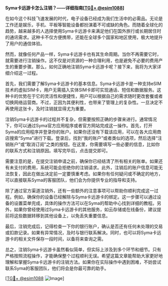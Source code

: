 **Syma卡远游卡怎么注销？——详细指南[[TG💪+ @esim1088](https://t.me/s/esim1088)]**

在如今这个科技飞速发展的时代，电子设备已经成为我们生活中的必需品。无论是工作还是娱乐，手机、平板等智能设备都扮演着不可或缺的角色。而随着全球化的趋势，越来越多的人选择使用Syma卡远游卡来满足他们在国外旅行或长期居住时的通讯需求。这种卡不仅方便携带，还能在全球多个国家和地区使用，极大地提升了用户的通信体验。

然而，就像任何产品一样，Syma卡远游卡也有其生命周期。当你不再需要它时，就需要进行注销操作。这不仅是对资源的一种合理利用，也是避免不必要的费用产生的重要步骤。那么，如何正确地注销Syma卡远游卡呢？接下来，我将为大家详细介绍这一过程。

首先，我们需要了解Syma卡远游卡的基本信息。Syma卡远游卡是一种支持eSIM技术的虚拟SIM卡，用户无需插入实体SIM卡即可实现通话、短信和数据服务。这种卡的优势在于它的灵活性和便捷性，用户可以根据自己的需求随时更改套餐或者切换网络运营商。不过，正因为其便利性，也带来了管理上的复杂性。一旦决定不再使用这张卡，及时注销就显得尤为重要。

注销Syma卡远游卡的过程并不复杂，但需要按照正确的步骤来进行。通常情况下，你可以通过Syma官方应用程序或者官方网站完成这一操作。首先，打开Syma的应用程序并登录你的账户。如果你还没有下载该应用，可以在各大应用商店搜索“Syma”进行下载。登录后，找到“我的账户”或者类似的选项，然后选择“注销账户”或“取消订阅”之类的按钮。在这里，你需要填写一些必要的信息，比如你的联系方式和注销原因。填写完毕后，点击提交即可。

需要注意的是，在提交注销申请之前，确保你已经结清了所有相关的账单。如果还有未支付的费用，系统可能会拒绝你的注销请求。此外，注销后的账户信息可能无法恢复，因此在做出决定前一定要慎重考虑。如果你有任何疑问或不确定的地方，可以直接联系Syma的客服团队，他们会为你提供专业的指导和支持。

除了通过官方渠道注销外，还有一些额外的注意事项可以帮助你顺利完成这一过程。例如，确保你的设备已经解除与Syma卡远游卡的绑定。这一步骤可以通过设备的设置菜单完成，具体的操作方法可以在Syma的帮助中心找到详细的教程。另外，如果你曾经使用过Syma卡远游卡的其他服务，如云存储或在线备份，建议提前将这些数据转移到其他设备上，以免丢失重要信息。

最后，注销完成后，记得检查一下你的银行账户，确认是否还有任何未处理的交易或扣款记录。如果有异常情况，及时与银行联系解决。同时，也可以将Syma卡远游卡的相关文件保存一段时间，以备将来查询之需。

总之，注销Syma卡远游卡虽然看似简单，但实际上涉及到多个环节和细节。只有严格按照流程操作，才能确保整个过程顺利无误。希望这篇文章能帮助大家更好地理解和掌握Syma卡远游卡的注销方法。如果你在实际操作中遇到困难，不妨尝试联系Syma的客服团队，他们将会是你最可靠的助手。

[[TG💪+ @esim1088](https://t.me/s/esim1088) ![Image](https://i.postimg.cc/4NQfJmqS/Snipaste-2025-05-13-00-14-12.png)]